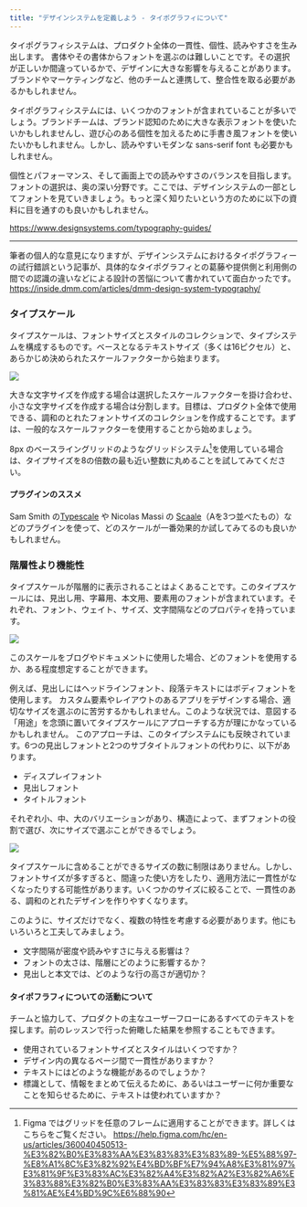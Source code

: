 ```yaml
---
title: "デザインシステムを定義しよう - タイポグラフィについて"
---
```

タイポグラフィシステムは、プロダクト全体の一貫性、個性、読みやすさを生み出します。
書体やその書体からフォントを選ぶのは難しいことです。その選択が正しいか間違っているかで、デザインに大きな影響を与えることがあります。ブランドやマーケティングなど、他のチームと連携して、整合性を取る必要があるかもしれません。

タイポグラフィシステムには、いくつかのフォントが含まれていることが多いでしょう。ブランドチームは、ブランド認知のために大きな表示フォントを使いたいかもしれませんし、遊び心のある個性を加えるために手書き風フォントを使いたいかもしれません。しかし、読みやすいモダンな sans-serif font も必要かもしれません。

個性とパフォーマンス、そして画面上での読みやすさのバランスを目指します。フォントの選択は、奥の深い分野です。ここでは、デザインシステムの一部としてフォントを見ていきましょう。もっと深く知りたいという方のために以下の資料に目を通すのも良いかもしれません。

https://www.designsystems.com/typography-guides/

---
筆者の個人的な意見になりますが、デザインシステムにおけるタイポグラフィーの試行錯誤という記事が、具体的なタイポグラフィとの葛藤や提供側と利用側の間での認識の違いなどによる設計の苦悩について書かれていて面白かったです。
https://inside.dmm.com/articles/dmm-design-system-typography/

### タイプスケール
タイプスケールは、フォントサイズとスタイルのコレクションで、タイプシステムを構成するものです。ベースとなるテキストサイズ（多くは16ピクセル）と、あらかじめ決められたスケールファクターから始まります。

![](https://storage.googleapis.com/zenn-user-upload/2e4fbbbebb6f-20230604.png)

大きな文字サイズを作成する場合は選択したスケールファクターを掛け合わせ、小さな文字サイズを作成する場合は分割します。目標は、プロダクト全体で使用できる、調和のとれたフォントサイズのコレクションを作成することです。まずは、一般的なスケールファクターを使用することから始めましょう。

8px のベースライングリッドのようなグリッドシステム[^1]を使用している場合は、タイプサイズを8の倍数の最も近い整数に丸めることを試してみてください。

#### プラグインのススメ 
Sam Smith の[Typescale](https://www.figma.com/community/plugin/967802396210455992/Typescale) や Nicolas Massi の [Scaale](https://www.figma.com/community/plugin/892543384437155629/Scaaale)（Aを3つ並べたもの）などのプラグインを使って、どのスケールが一番効果的か試してみてるのも良いかもしれません。

### 階層性より機能性
タイプスケールが階層的に表示されることはよくあることです。このタイプスケールには、見出し用、字幕用、本文用、要素用のフォントが含まれています。それぞれ、フォント、ウェイト、サイズ、文字間隔などのプロパティを持っています。

![](https://storage.googleapis.com/zenn-user-upload/c12d3ef7c205-20230604.png)

このスケールをブログやドキュメントに使用した場合、どのフォントを使用するか、ある程度想定することができます。

例えば、見出しにはヘッドラインフォント、段落テキストにはボディフォントを使用します。
カスタム要素やレイアウトのあるアプリをデザインする場合、適切なサイズを選ぶのに苦労するかもしれません。このような状況では、意図する「用途」を念頭に置いてタイプスケールにアプローチする方が理にかなっているかもしれません。
このアプローチは、このタイプシステムにも反映されています。6つの見出しフォントと2つのサブタイトルフォントの代わりに、以下があります。
- ディスプレイフォント
- 見出しフォント
- タイトルフォント

それぞれ小、中、大のバリエーションがあり、構造によって、まずフォントの役割で選び、次にサイズで選ぶことができるでしょう。

![](https://storage.googleapis.com/zenn-user-upload/030b1ee2013c-20230618.png)

タイプスケールに含めることができるサイズの数に制限はありません。しかし、フォントサイズが多すぎると、間違った使い方をしたり、適用方法に一貫性がなくなったりする可能性があります。いくつかのサイズに絞ることで、一貫性のある、調和のとれたデザインを作りやすくなります。

このように、サイズだけでなく、複数の特性を考慮する必要があります。他にもいろいろと工夫してみましょう。
- 文字間隔が密度や読みやすさに与える影響は？
- フォントの太さは、階層にどのように影響するか？
- 見出しと本文では、どのような行の高さが適切か？

#### タイポフラフィについての活動について
チームと協力して、プロダクトの主なユーザーフローにあるすべてのテキストを探します。前のレッスンで行った俯瞰した結果を参照することもできます。

- 使用されているフォントサイズとスタイルはいくつですか？
- デザイン内の異なるページ間で一貫性がありますか？
- テキストにはどのような機能があるのでしょうか？
- 標識として、情報をまとめて伝えるために、あるいはユーザーに何か重要なことを知らせるために、テキストは使われていますか？

[^1]: Figma ではグリッドを任意のフレームに適用することができます。詳しくはこちらをご覧ください。 
https://help.figma.com/hc/en-us/articles/360040450513-%E3%82%B0%E3%83%AA%E3%83%83%E3%83%89-%E5%88%97-%E8%A1%8C%E3%82%92%E4%BD%BF%E7%94%A8%E3%81%97%E3%81%9F%E3%83%AC%E3%82%A4%E3%82%A2%E3%82%A6%E3%83%88%E3%82%B0%E3%83%AA%E3%83%83%E3%83%89%E3%81%AE%E4%BD%9C%E6%88%90